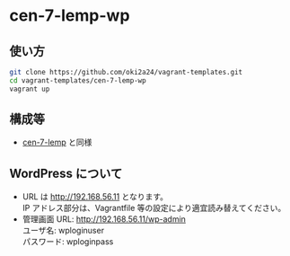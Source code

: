 # cen-7-lemp-wp
## 使い方
```bash
git clone https://github.com/oki2a24/vagrant-templates.git
cd vagrant-templates/cen-7-lemp-wp
vagrant up
```
## 構成等
- [cen-7-lemp](../cen-7-lemp/README.md) と同様

## WordPress について
- URL は http://192.168.56.11 となります。  
  IP アドレス部分は、Vagrantfile 等の設定により適宜読み替えてください。
- 管理画面 URL: http://192.168.56.11/wp-admin  
  ユーザ名: wploginuser  
  パスワード: wploginpass
